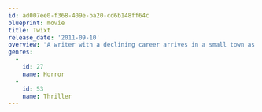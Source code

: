 ```yaml
---
id: ad007ee0-f368-409e-ba20-cd6b148ff64c
blueprint: movie
title: Twixt
release_date: '2011-09-10'
overview: "A writer with a declining career arrives in a small town as part of his book tour and gets caught up in a murder mystery involving a young girl. That night in a dream, he is approached by a mysterious young ghost named V. He's unsure of her connection to the murder in the town, but is grateful for the story being handed to him. Ultimately he is led to the truth of the story, surprised to find that the ending has more to do with his own life than he could ever have anticipated."
genres:
  -
    id: 27
    name: Horror
  -
    id: 53
    name: Thriller
---
```

